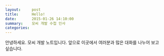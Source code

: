 ```yaml
---
layout:     post
title:      Hello!
date:       2015-01-26 14:10:00
summary:    모씨 개발 수첩 인사
categories:
---
```

안녕하세요. 모씨 개발 노트입니다.
앞으로 이곳에서 여러분과 많은 대화를 나누어 보고 싶습니다.
